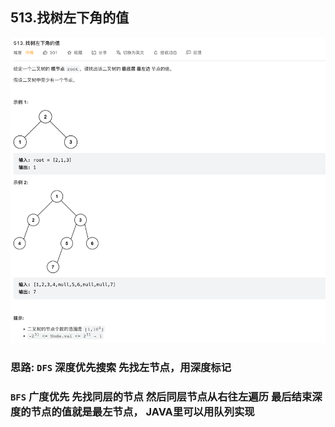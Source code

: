 ## 513.找树左下角的值

![img.png](img.png)

### 思路: `DFS` 深度优先搜索 先找左节点，用深度标记 
### `BFS` 广度优先 先找同层的节点 然后同层节点从右往左遍历 最后结束深度的节点的值就是最左节点， JAVA里可以用队列实现